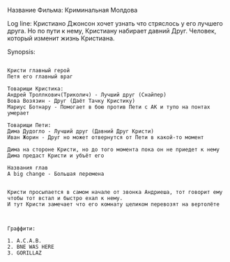 Название Фильма: Криминальная Молдова

Log line: 
Кристиано Джонсон хочет узнать что стряслось у его лучшего друга. 
Но по пути к нему, Кристиану набирает давний Друг. Человек, который изменит жизнь Кристиана.

Synopsis: 
~~~~~~~~

Кристи главный герой  
Петя его главный враг

Товарищи Кристика:  
Андрей Троллкович(Триколич) - Лучший друг (Снайпер)  
Вова Возязин - Друг (Даёт Тачку Кристику)  
Мариус Ботнару - Помогает в бою против Пети с АК и тупо на понтах умерает

Товарищи Пети:  
Дима Дудогло - Лучший друг (Давний Друг Кристи)  
Иван Жорин - Друг но может отвернутся от Пети в какой-то момент

Дима на стороне Кристи, но до того момента пока он не приедет к нему  
Дима предаст Кристи и убъёт его

Названия глав  
A big change - Большая перемена


Кристи просыпается в самом начале от звонка Андриеша, тот говорит ему чтобы тот встал и быстро ехал к нему.  
И тут Кристи замечает что его комнату целиком перевозят на вертолёте



Граффити:

1. A.C.A.B.
2. BNE WAS HERE
3. GORILLAZ